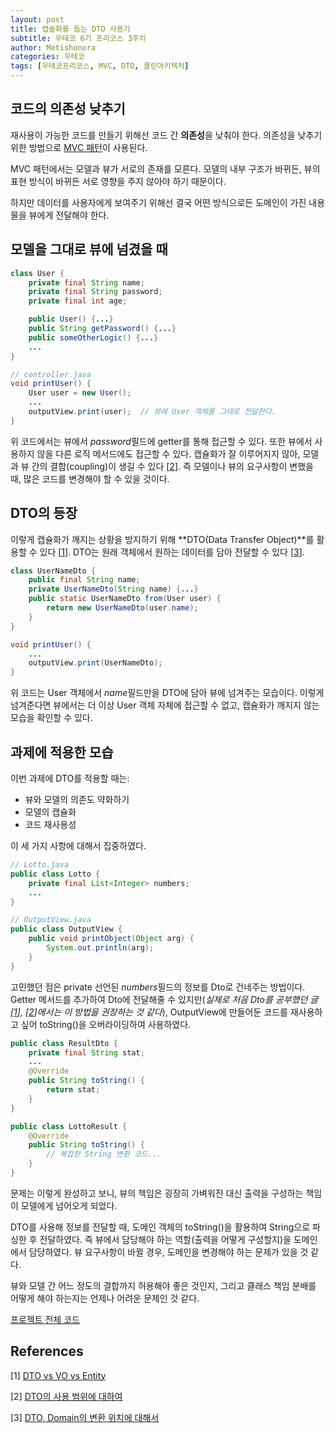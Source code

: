 ```yaml
---
layout: post
title: 캡슐화를 돕는 DTO 사용기
subtitle: 우테코 6기 프리코스 3주차
author: Metishonora
categories: 우테코
tags: [우테코프리코스, MVC, DTO, 클린아키텍처]
---
```


## 코드의 의존성 낮추기
재사용이 가능한 코드를 만들기 위해선 코드 간 **의존성**을 낮춰야 한다.
의존성을 낮추기 위한 방법으로 [MVC 패턴](/우테코/2023/11/07/1-woowacourse-pre3-mvc)이 사용된다.

MVC 패턴에서는 모델과 뷰가 서로의 존재를 모른다.
모델의 내부 구조가 바뀌든, 뷰의 표현 방식이 바뀌든 서로 영향을 주지 않아야 하기 때문이다.

하지만 데이터를 사용자에게 보여주기 위해선 결국 어떤 방식으로든
도메인이 가진 내용물을 뷰에게 전달해야 한다.

## 모델을 그대로 뷰에 넘겼을 때
```java
class User {
	private final String name;
	private final String password;
	private final int age;

	public User() {...}
	public String getPassword() {...}
	public someOtherLogic() {...}
	...
}

// controller.java
void printUser() {
	User user = new User();
	...
	outputView.print(user);  // 뷰에 User 객체를 그대로 전달한다.
}
```
위 코드에서는 뷰에서 *password*필드에 getter를 통해 접근할 수 있다.
또한 뷰에서 사용하지 않을 다른 로직 메서드에도 접근할 수 있다.
캡슐화가 잘 이루어지지 않아, 모델과 뷰 간의 결합(coupling)이 생길 수 있다 [[2]].
즉 모델이나 뷰의 요구사항이 변했을 때, 많은 코드를 변경해야 할 수 있을 것이다.

## DTO의 등장
이렇게 캡슐화가 깨지는 상황을 방지하기 위해 **DTO(Data Transfer Object)**를 활용할 수 있다 [[1]].
DTO는 원래 객체에서 원하는 데이터를 담아 전달할 수 있다 [[3]].
```java
class UserNameDto {
	public final String name;
	private UserNameDto(String name) {...}
	public static UserNameDto from(User user) {
		return new UserNameDto(user.name);
	}
}

void printUser() {
	...
	outputView.print(UserNameDto);
}
```
위 코드는 User 객체에서 *name*필드만을 DTO에 담아 뷰에 넘겨주는 모습이다.
이렇게 넘겨준다면 뷰에서는 더 이상 User 객체 자체에 접근할 수 없고,
캡슐화가 깨지지 않는 모습을 확인할 수 있다.

## 과제에 적용한 모습
이번 과제에 DTO를 적용할 때는:
- 뷰와 모델의 의존도 약화하기
- 모델의 캡슐화
- 코드 재사용성

이 세 가지 사항에 대해서 집중하였다.
```java
// Lotto.java
public class Lotto {
	private final List<Integer> numbers;
	...
}

// OutputView.java
public class OutputView {
	public void printObject(Object arg) {
		System.out.println(arg);
	}
}
```
고민했던 점은 private 선언된 *numbers*필드의 정보를 Dto로 건네주는 방법이다.
Getter 메서드를 추가하여 Dto에 전달해줄 수 있지만(*실제로 처음 Dto를 공부했던 글[[1]], [[2]]에서는 이 방법을 권장하는 것 같다*),
OutputView에 만들어둔 코드를 재사용하고 싶어 toString()을 오버라이딩하여 사용하였다.
```java
public class ResultDto {
	private final String stat;
	...
	@Override
	public String toString() {
		return stat;
	}
}

public class LottoResult {
	@Override
	public String toString() {
		// 복잡한 String 변환 코드...
	}
}
```
문제는 이렇게 완성하고 보니, 뷰의 책임은 굉장히 가벼워진 대신 출력을 구성하는 책임이 모델에게 넘어오게 되었다.

DTO를 사용해 정보를 전달할 때,
도메인 객체의 toString()을 활용하여 String으로 파싱한 후 전달하였다.
즉 뷰에서 담당해야 하는 역할(출력을 어떻게 구성할지)을 도메인에서 담당하였다.
뷰 요구사항이 바뀔 경우, 도메인을 변경해야 하는 문제가 있을 것 같다.

뷰와 모델 간 어느 정도의 결합까지 허용해야 좋은 것인지,
그리고 클래스 책임 분배를 어떻게 해야 하는지는 언제나 어려운 문제인 것 같다.

[프로젝트 전체 코드](https://github.com/metishonora/java-lotto-6)

## References
\[1] [DTO vs VO vs Entity](https://tecoble.techcourse.co.kr/post/2021-05-16-dto-vs-vo-vs-entity)

\[2] [DTO의 사용 범위에 대하여](https://tecoble.techcourse.co.kr/post/2021-04-25-dto-layer-scope)

\[3] [DTO, Domain의 변환 위치에 대해서](https://www.mainfn.dev/DTO,%20DOMAIN%20%EB%B3%80%ED%99%98%20%EC%9C%84%EC%B9%98%20%EB%B0%8F%20%EA%B0%81%20%EB%B0%A9%EB%B2%95%EC%9D%98%20%EC%9E%A5%EB%8B%A8%EC%A0%90%EC%97%90%20%EB%8C%80%ED%95%9C%20%EC%83%9D%EA%B0%81)

[1]: https://tecoble.techcourse.co.kr/post/2021-05-16-dto-vs-vo-vs-entity
[2]: https://tecoble.techcourse.co.kr/post/2021-04-25-dto-layer-scope
[3]: https://www.mainfn.dev/DTO,%20DOMAIN%20%EB%B3%80%ED%99%98%20%EC%9C%84%EC%B9%98%20%EB%B0%8F%20%EA%B0%81%20%EB%B0%A9%EB%B2%95%EC%9D%98%20%EC%9E%A5%EB%8B%A8%EC%A0%90%EC%97%90%20%EB%8C%80%ED%95%9C%20%EC%83%9D%EA%B0%81